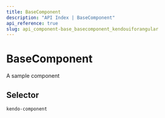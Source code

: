 ```yaml
---
title: BaseComponent
description: "API Index | BaseComponent"
api_reference: true
slug: api_component-base_basecomponent_kendouiforangular
---
```


# BaseComponent
A sample component

## Selector
`kendo-component`


